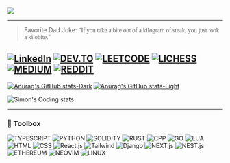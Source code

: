 <img src="https://github.com/ximon-x/Heavy/blob/main/Lightweight.gif" />

----

> Favorite Dad Joke: <span style="font-family:Papyrus">"If you take a bite out of a kilogram of steak, you just took a kilobite."</span>

[![LinkedIn](https://img.shields.io/badge/linkedin-0A66C2?style=for-the-badge&logo=linkedin&logoColor=FFFFFF)](https://linkedin.com/in/ximon/)
[![DEV.TO](https://img.shields.io/badge/-Dev.to-0A0A0A?style=for-the-badge&logo=dev.to&logoColor=FFFFFF)](https://dev.to/simon_ximon/)
[![LEETCODE](https://img.shields.io/badge/-LeetCode-FFA116?style=for-the-badge&logo=leetcode&logoColor=FFFFFF)](https://www.leetcode.com/salvien-code)
[![LICHESS](https://img.shields.io/badge/-Lichess-FFFFFF?style=for-the-badge&logo=lichess&logoColor=000000)](https://lichess.org/@/Simon_ximon)
[![MEDIUM](https://img.shields.io/badge/-Medium-2962FF?style=for-the-badge&logo=medium&logoColor=FFFFFF)](https://simon-ximon.medium.com/)
[![REDDIT](https://img.shields.io/badge/-Reddit-FF4500?style=for-the-badge&logo=reddit&logoColor=FFFFFF)](https://www.reddit.com/user/simon_ximon/)
----


[![Anurag's GitHub stats-Dark](https://github-readme-stats.vercel.app/api?username=ximon-x&count_private=true&show_icons=true&theme=github_dark&card_width=495&hide_title=true#gh-dark-mode-only)](https://github.com/anuraghazra/github-readme-stats#gh-dark-mode-only)
[![Anurag's GitHub stats-Light](https://github-readme-stats.vercel.app/api?username=ximon-x&count_private=true&show_icons=true&theme=github_light&card_width=495&hide_title=true#gh-light-mode-only)](https://github.com/anuraghazra/github-readme-stats#gh-light-mode-only)




![Simon's Coding stats](https://github-readme-stats-salvien-code.vercel.app/api/wakatime?username=ximon&langs_count=5&theme=github_dark&hide_title=true&range=last_7_days)

----

### 🧰 Toolbox

![TYPESCRIPT](https://img.shields.io/badge/Typescript-D3D3D3?style=flat-square&logo=typescript&logoColor=3178C6)
![PYTHON](https://img.shields.io/badge/Python-D3D3D3?style=flat-square&logo=python&logoColor=3776AB)
![SOLIDITY](https://img.shields.io/badge/Solidity-D3D3D3?style=flat-square&logo=solidity&logoColor=363636)
![RUST](https://img.shields.io/badge/Rust-D3D3D3?style=flat-square&logo=rust&logoColor=000000)
![CPP](https://img.shields.io/badge/C++-D3D3D3?style=flat-square&logo=cplusplus&logoColor=00599C)
![GO](https://img.shields.io/badge/Go-D3D3D3?style=flat-square&logo=go&logoColor=00ADD8)
![LUA](https://img.shields.io/badge/Lua-D3D3D3?style=flat-square&logo=lua&logoColor=2C2D72)
![HTML](https://img.shields.io/badge/HTML-D3D3D3?style=flat-square&logo=html5&logoColor=E34F26)
![CSS](https://img.shields.io/badge/CSS-D3D3D3?style=flat-square&logo=css3&logoColor=1572B6)
![React.js](https://img.shields.io/badge/React-D3D3D3?style=flat-square&logo=react&logoColor=61DAFB)
![Tailwind](https://img.shields.io/badge/Tailwind-D3D3D3?style=flat-square&logo=tailwindcss&logoColor=06B6D4)
![Django](https://img.shields.io/badge/Django-D3D3D3?style=flat-square&logo=django&logoColor=092E20)
![NEXT.js](https://img.shields.io/badge/Next.js-D3D3D3?style=flat-square&logo=next.js&logoColor=000000)
![NEST.js](https://img.shields.io/badge/Nest.js-D3D3D3?style=flat-square&logo=nestJs&logoColor=E0234E)
![ETHEREUM](https://img.shields.io/badge/Ethereum-D3D3D3?style=flat-square&logo=ethereum&logoColor=3C3C3D)
![NEOVIM](https://img.shields.io/badge/Neovim-D3D3D3?style=flat-square&logo=neovim&logoColor=57A143)
![LINUX](https://img.shields.io/badge/Linux-D3D3D3?style=flat-square&logo=linux&logoColor=FCC624)
